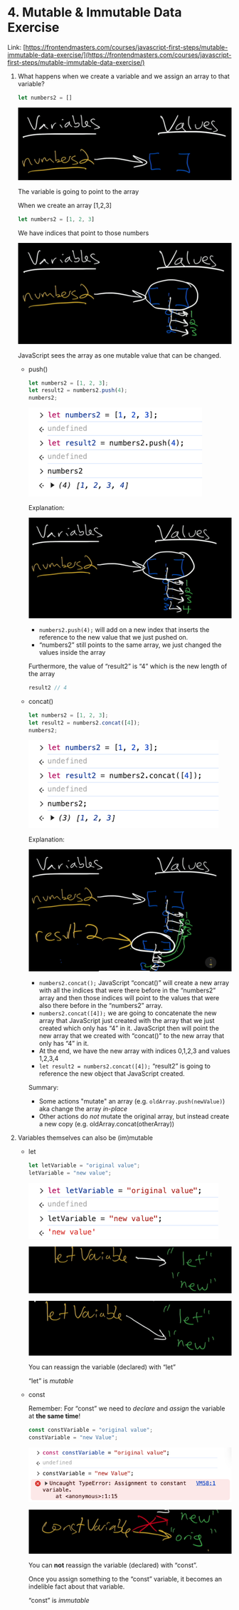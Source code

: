# 4. Mutable & Immutable Data Exercise

Link: [https://frontendmasters.com/courses/javascript-first-steps/mutable-immutable-data-exercise/](https://frontendmasters.com/courses/javascript-first-steps/mutable-immutable-data-exercise/)

1. What happens when we create a variable and we assign an array to that variable?
    
    ```jsx
    let numbers2 = []
    ```
    
    ![image.png](./image/image_01.png)
    
    The variable is going to point to the array
    
    When we create an array [1,2,3]
    
    ```jsx
    let numbers2 = [1, 2, 3]
    ```
    
    We have indices that point to those numbers
    
    ![image.png](./image/image_02.png)
    
    JavaScript sees the array as one mutable value that can be changed.
    
    - push()
        
        ```jsx
        let numbers2 = [1, 2, 3];
        let result2 = numbers2.push(4);
        numbers2;
        ```
        
        ![image.png](./image/image_03.png)
        
        Explanation:
        
        ![image.png](./image/image_04.png)
        
        - `numbers2.push(4);`  will add on a new index that inserts the reference to the new value that we just pushed on.
        - “numbers2” still points to the same array, we just changed the values inside the array
        
        Furthermore, the value of “result2” is “4” which is the new length of the array
        
        ```jsx
        result2 // 4
        ```
        
    - concat()
        
        ```jsx
        let numbers2 = [1, 2, 3];
        let result2 = numbers2.concat([4]);
        numbers2;
        ```
        
        ![image.png](./image/image_05.png)
        
        Explanation:
        
        ![image.png](./image/image_06.png)
        
        - `numbers2.concat();`  JavaScript “concat()” will create a new array with all the indices that were there before in the “numbers2” array and then those indices will point to the values that were also there before in the “numbers2” array.
        - `numbers2.concat([4]);`  we are going to concatenate the new array that JavaScript just created with the array that we just created which only has “4” in it. JavaScript then will point the new array that we created with “concat()” to the new array that only has “4” in it.
        - At the end, we have the new array with indices 0,1,2,3 and values 1,2,3,4
        - `let result2 = numbers2.concat([4]);`  “result2” is going to reference the new object that JavaScript created.
        
        Summary:
        
        - Some actions "mutate" an array (e.g. `oldArray.push(newValue)`) aka change the array *in-place*
        - Other actions do *not* mutate the original array, but instead create a new copy (e.g. oldArray.concat(otherArray))
2. Variables themselves can also be (im)mutable
    - let
        
        ```jsx
        let letVariable = "original value";
        letVariable = "new value";
        ```
        
        ![image.png](./image/image_07.png)
        
        ![image.png](./image/image_08.png)
        
        ![image.png](./image/image_09.png)
        
        You can reassign the variable (declared) with “let”
        
        “let” is *mutable*
        
    - const
        
        Remember: For “const” we need to *declare* and *assign* the variable at **the same time**!
        
        ```jsx
        const constVariable = "original value";
        constVariable = "new Value";
        ```
        
        ![image.png](./image/image_10.png)
        
        ![image.png](./image/image_11.png)
        
        You can **not** reassign the variable (declared) with “const”.
        
        Once you assign something to the “const” variable, it becomes an indelible fact about that variable.
        
        “const” is *immutable*
